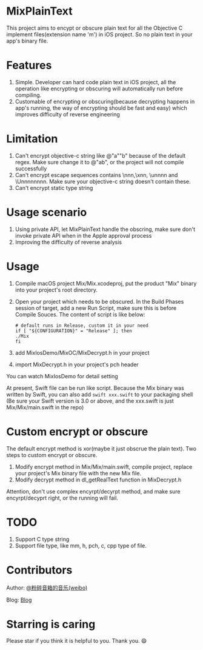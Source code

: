 # MixPlainText

This project aims to encypt or obscure plain text for all the Objective C implement files(extension name 'm') in iOS project. So no plain text in your app's binary file.

# Features

1. Simple. Developer can hard code plain text in iOS project, all the operation like encrypting or obscuring will automatically run before compiling.
2. Customable of encrypting or obscuring(because decrypting happens in app's running, the way of encrypting should be fast and easy) which improves difficulty of reverse engineering

# Limitation

1. Can't encrypt objective-c string like @"a""b" because of the default regex. Make sure change it to @"ab", or the project will not compile successfully
2. Can't encrypt escape sequences contains \nnn,\xnn, \unnnn and \Unnnnnnnn. Make sure your objective-c string doesn't contain these.
3. Can't encrypt static type string

# Usage scenario

1. Using private API, let MixPlainText handle the obscring, make sure don't invoke private API when in the Apple approval process
2. Improving the difficulty of reverse analysis

# Usage

1. Compile macOS project Mix/Mix.xcodeproj, put the product "Mix" binary into your project's root directory.
2. Open your project which needs to be obscured. In the Build Phases session of target, add a new Run Script, make sure this is before Compile Souces. The content of script is like below:
 
 	```
 	# default runs in Release, custom it in your need
	if [ "${CONFIGURATION}" = "Release" ]; then
	./Mix
	fi
	```
	
3. add MixIosDemo/MixOC/MixDecrypt.h in your project
4. import MixDecrypt.h in your project's pch header

You can watch MixIosDemo for detail setting

At present, Swift file can be run like script. Because the Mix binary was written by Swift, you can also add `swift xxx.swift` to your packaging shell (Be sure your Swift version is 3.0 or above, and the xxx.swift is just Mix/Mix/main.swift in the repo)

# Custom encrypt or obscure

The default encrypt method is xor(maybe it just obscrue the plain text). Two steps to custom encrypt or obscure.

1. Modify encrypt method in Mix/Mix/main.swift, compile project, replace your project's Mix binary file with the new Mix file.
2. Modify decrypt method in dl_getRealText function in MixDecrypt.h

Attention, don't use complex encyrpt/decyrpt method, and make sure encyrpt/decyprt right, or the running will fail.

# TODO

1. Support C type string
2. Support file type, like mm, h, pch, c, cpp type of file.

# Contributors

Author: [@粉碎音箱的音乐(weibo)](http://weibo.com/u/1172595722) 

Blog: [Blog](http://danleechina.github.io/)

# Starring is caring

Please star if you think it is helpful to you. Thank you. 😄